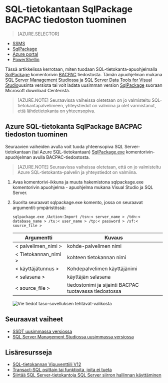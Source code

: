 <properties
   pageTitle="SQL-tietokantaan SqlPackage BACPAC tiedoston tuominen"
   description="Microsoft Azure SQL-tietokanta-tietokannan siirto-tietokannan tuominen, tuo BACPAC tiedoston sqlpackage"
   services="sql-database"
   documentationCenter=""
   authors="CarlRabeler"
   manager="jhubbard"
   editor=""/>

<tags
   ms.service="sql-database"
   ms.devlang="NA"
   ms.topic="article"
   ms.tgt_pltfrm="NA"
   ms.workload="sqldb-migrate"
   ms.date="08/24/2016"
   ms.author="carlrab"/>

# <a name="import-to-sql-database-from-a-bacpac-file-using-sqlpackage"></a>SQL-tietokantaan SqlPackage BACPAC tiedoston tuominen

> [AZURE.SELECTOR]
- [SSMS](sql-database-cloud-migrate-compatible-import-bacpac-ssms.md)
- [SqlPackage](sql-database-cloud-migrate-compatible-import-bacpac-sqlpackage.md)
- [Azure portal](sql-database-import.md)
- [PowerShellin](sql-database-import-powershell.md)

Tässä artikkelissa kerrotaan, miten tuodaan SQL-tietokanta-apuohjelmalla [SqlPackage](https://msdn.microsoft.com/library/hh550080.aspx) komentorivin [BACPAC](https://msdn.microsoft.com/library/ee210546.aspx#Anchor_4) tiedostosta. Tämän apuohjelman mukana [SQL Server Management Studiossa](https://msdn.microsoft.com/library/mt238290.aspx) ja [SQL Server Data Tools for Visual Studio](https://msdn.microsoft.com/library/mt204009.aspx)uusinta versiota tai voit ladata uusimman version [SqlPackage](https://www.microsoft.com/en-us/download/details.aspx?id=53876) suoraan Microsoft download Centeristä.


> [AZURE.NOTE] Seuraavissa vaiheissa oletetaan on jo valmisteltu SQL-tietokantapalvelimeen, yhteystiedot on valmiina ja olet varmistanut, että lähdetietokanta on yhteensopiva.

## <a name="import-from-a-bacpac-file-into-azure-sql-database-using-sqlpackage"></a>Azure SQL-tietokanta SqlPackage BACPAC tiedoston tuominen

Seuraavien vaiheiden avulla voit tuoda yhteensopiva SQL Server-tietokantaan (tai Azure SQL-tietokantaan) [SqlPackage.exe](https://msdn.microsoft.com/library/hh550080.aspx) komentorivin-apuohjelman avulla BACPAC-tiedostosta.

> [AZURE.NOTE] Seuraavissa vaiheissa oletetaan, että on jo valmisteltu Azure SQL-tietokanta-palvelin ja yhteystiedot on valmiina.

1. Avaa komentorivi-ikkuna ja muuta hakemistona sqlpackage.exe komentorivin apuohjelma - apuohjelma mukana Visual Studio ja SQL Server.
2. Suorita seuraavat sqlpackage.exe komento, jossa on seuraavat argumentit-ympäristössä:

    `sqlpackage.exe /Action:Import /tsn:< server_name > /tdn:< database_name > /tu:< user_name > /tp:< password > /sf:< source_file >`

  	| Argumentti  | Kuvaus  |
  	|---|---|
  	| < palvelimen_nimi >  | kohde-palvelimen nimi  |
  	| < Tietokannan_nimi >  | kohteen tietokannan nimi  |
  	| < käyttäjätunnus >  | Kohdepalvelimen käyttäjänimi |
  	| < salasana >  | käyttäjän salasana  |
  	| < source_file >  | tiedostonimi ja sijainti BACPAC tuotavassa tiedostossa  |

    ![Vie tiedot taso-sovelluksen tehtävät-valikosta](./media/sql-database-cloud-migrate/TestForCompatibilityUsingSQLPackage01c.png)

## <a name="next-steps"></a>Seuraavat vaiheet

- [SSDT uusimmassa versiossa](https://msdn.microsoft.com/library/mt204009.aspx)
- [SQL Server Management Studiossa uusimmassa versiossa](https://msdn.microsoft.com/library/mt238290.aspx)

## <a name="additional-resources"></a>Lisäresursseja

- [SQL-tietokannan Vipuventtiili V12](sql-database-v12-whats-new.md)
- [Transact-SQL osittain tai funktioita, joita ei tueta](sql-database-transact-sql-information.md)
- [Siirtää SQL Server-tietokantoja SQL Server siirron hallinnan käyttäminen](http://blogs.msdn.com/b/ssma/)
